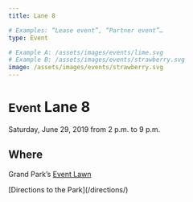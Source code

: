 ```yaml
---
title: Lane 8

# Examples: “Lease event”, “Partner event”…
type: Event

# Example A: /assets/images/events/lime.svg
# Example B: /assets/images/events/strawberry.svg
image: /assets/images/events/strawberry.svg
---
```


<small>Event</small> Lane 8 <small></small>
=====================================================================================

Saturday, June 29, 2019 from 2 p.m. to 9 p.m.

## Where

Grand Park’s [Event Lawn](/areas/)

<p class="action" markdown="1">
[Directions to the Park](/directions/)
</p>
